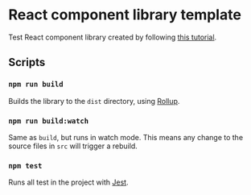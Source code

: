 # React component library template

Test React component library created by following [this tutorial](https://youtu.be/XHQi5a0TmMc).

## Scripts

### `npm run build`

Builds the library to the `dist` directory, using [Rollup](https://rollupjs.org/).

### `npm run build:watch`

Same as `build`, but runs in watch mode. This means any change to the source files in `src` will trigger a rebuild.

### `npm test`

Runs all test in the project with [Jest](https://jestjs.io/).
